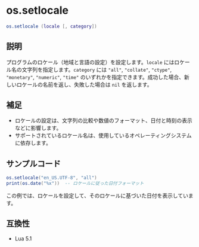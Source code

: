 # os.setlocale

```lua
os.setlocale (locale [, category])
```

## 説明

プログラムのロケール（地域と言語の設定）を設定します。`locale` にはロケール名の文字列を指定します。`category` には `"all"`, `"collate"`, `"ctype"`, `"monetary"`, `"numeric"`, `"time"` のいずれかを指定できます。成功した場合、新しいロケールの名前を返し、失敗した場合は `nil` を返します。

## 補足

- ロケールの設定は、文字列の比較や数値のフォーマット、日付と時刻の表示などに影響します。
- サポートされているロケール名は、使用しているオペレーティングシステムに依存します。

## サンプルコード

```lua
os.setlocale("en_US.UTF-8", "all")
print(os.date("%x"))  -- ロケールに従った日付フォーマット
```

この例では、ロケールを設定して、そのロケールに基づいた日付を表示しています。

## 互換性

- Lua 5.1